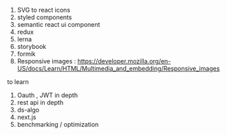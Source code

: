 
1) SVG to react icons
2) styled components
3) semantic react ui component
4) redux
5) lerna
6) storybook
7) formik
8) Responsive images : https://developer.mozilla.org/en-US/docs/Learn/HTML/Multimedia_and_embedding/Responsive_images

to learn

1) Oauth , JWT in depth
2) rest api in depth
3) ds-algo
4) next.js
5) benchmarking / optimization


